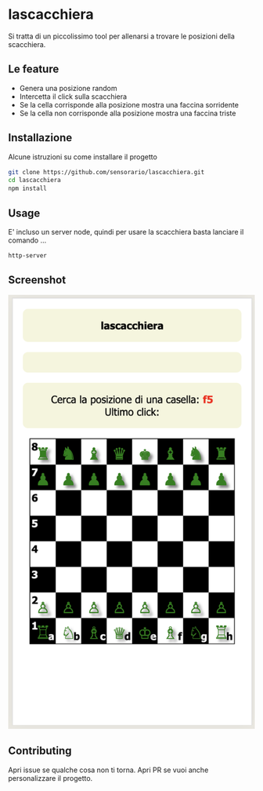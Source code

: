 # lascacchiera

Si tratta di un piccolissimo tool per allenarsi a trovare le posizioni della scacchiera.

## Le feature

- Genera una posizione random
- Intercetta il click sulla scacchiera
- Se la cella corrisponde alla posizione mostra una faccina sorridente
- Se la cella non corrisponde alla posizione mostra una faccina triste

## Installazione

Alcune istruzioni su come installare il progetto

```bash
git clone https://github.com/sensorario/lascacchiera.git
cd lascacchiera
npm install
```

## Usage

E' incluso un server node, quindi per usare la scacchiera basta lanciare il comando ...

```bash
http-server
```

## Screenshot

![Screenshot](image.png)

## Contributing

Apri issue se qualche cosa non ti torna. Apri PR se vuoi anche personalizzare il progetto.